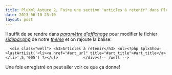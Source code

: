 ```yaml
---
title: PluXml Astuce 2, Faire une section "articles à retenir" dans PluXml
date: 2013-06-10 23:10
layout: post
---
```


Il suffit de se rendre dans *[paramètre d'affichage](/index.php?tag/paramètre%20d'affichage)* pour modifier le fichier *[sidebar.php](/index.php?tag/sidebar.php)* de notre *[thème](/index.php?tag/thème)* et on rajoute la balise:

      <div class="well"> <h3>Articles à retenir</h3> <ul><?php $plxShow->lastArtList('<li><a href="#art_url" title="#art_title">#art_title</a></li>',5,'005') ?></ul>           </div><!-- /well -->

Une fois enregistré on peut aller voir ce que ça donne!
